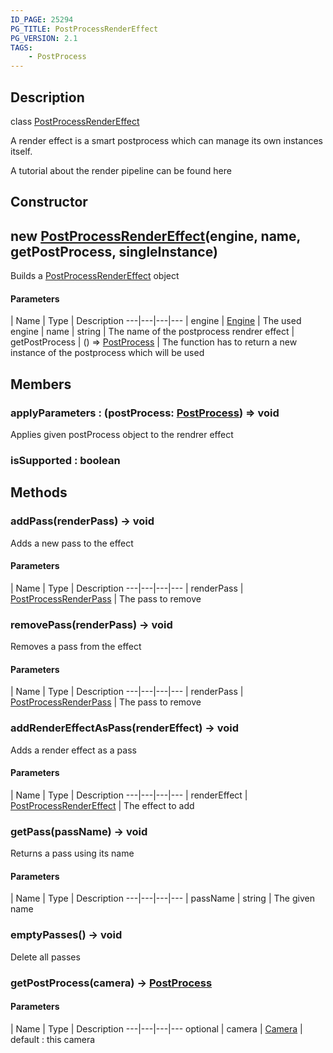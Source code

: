 ```yaml
---
ID_PAGE: 25294
PG_TITLE: PostProcessRenderEffect
PG_VERSION: 2.1
TAGS:
    - PostProcess
---
```

## Description

class [PostProcessRenderEffect](/classes/2.4/PostProcessRenderEffect)

A render effect is a smart postprocess which can manage its own instances itself.

A tutorial about the render pipeline can be found here

## Constructor

## new [PostProcessRenderEffect](/classes/2.4/PostProcessRenderEffect)(engine, name, getPostProcess, singleInstance)

Builds a [PostProcessRenderEffect](/classes/2.4/PostProcessRenderEffect) object

#### Parameters
 | Name | Type | Description
---|---|---|---
 | engine | [Engine](/classes/2.4/Engine) |    The used engine
 | name | string |    The name of the postprocess rendrer effect
 | getPostProcess | () =&gt; [PostProcess](/classes/2.4/PostProcess) |    The function has to return a new instance of the postprocess which will be used
## Members

### applyParameters : (postProcess: [PostProcess](/classes/2.4/PostProcess)) =&gt; void

Applies given postProcess object to the rendrer effect

### isSupported : boolean



## Methods

### addPass(renderPass) &rarr; void

Adds a new pass to the effect

#### Parameters
 | Name | Type | Description
---|---|---|---
 | renderPass | [PostProcessRenderPass](/classes/2.4/PostProcessRenderPass) |    The pass to remove

### removePass(renderPass) &rarr; void

Removes a pass from the effect

#### Parameters
 | Name | Type | Description
---|---|---|---
 | renderPass | [PostProcessRenderPass](/classes/2.4/PostProcessRenderPass) |    The pass to remove

### addRenderEffectAsPass(renderEffect) &rarr; void

Adds a render effect as a pass

#### Parameters
 | Name | Type | Description
---|---|---|---
 | renderEffect | [PostProcessRenderEffect](/classes/2.4/PostProcessRenderEffect) |    The effect to add

### getPass(passName) &rarr; void

Returns a pass using its name

#### Parameters
 | Name | Type | Description
---|---|---|---
 | passName | string |    The given name

### emptyPasses() &rarr; void

Delete all passes
### getPostProcess(camera) &rarr; [PostProcess](/classes/2.4/PostProcess)



#### Parameters
 | Name | Type | Description
---|---|---|---
optional | camera | [Camera](/classes/2.4/Camera) |    default : this camera


